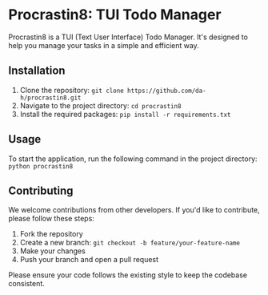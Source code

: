# Procrastin8: TUI Todo Manager

Procrastin8 is a TUI (Text User Interface) Todo Manager. It's designed to help you manage your tasks in a simple and efficient way.

## Installation

1. Clone the repository: `git clone https://github.com/da-h/procrastin8.git`
2. Navigate to the project directory: `cd procrastin8`
3. Install the required packages: `pip install -r requirements.txt`

## Usage

To start the application, run the following command in the project directory: `python procrastin8`

## Contributing

We welcome contributions from other developers. If you'd like to contribute, please follow these steps:

1. Fork the repository
2. Create a new branch: `git checkout -b feature/your-feature-name`
3. Make your changes
4. Push your branch and open a pull request

Please ensure your code follows the existing style to keep the codebase consistent.



